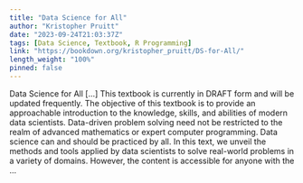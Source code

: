 ```yaml
---
title: "Data Science for All"
author: "Kristopher Pruitt"
date: "2023-09-24T21:03:37Z"
tags: [Data Science, Textbook, R Programming]
link: "https://bookdown.org/kristopher_pruitt/DS-for-All/"
length_weight: "100%"
pinned: false
---
```


Data Science for All [...] This textbook is currently in DRAFT form and will be updated frequently. The objective of this textbook is to provide an approachable introduction to the knowledge, skills, and abilities of modern data scientists. Data-driven problem solving need not be restricted to the realm of advanced mathematics or expert computer programming. Data science can and should be practiced by all. In this text, we unveil the methods and tools applied by data scientists to solve real-world problems in a variety of domains. However, the content is accessible for anyone with the ...
